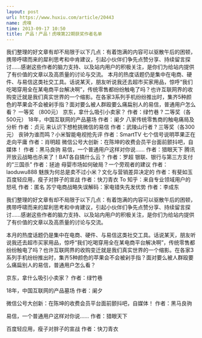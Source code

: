 ```yaml
---
layout: post
url: https://www.huxiu.com/article/20443
name: 虎嗅
time: 2013-09-17 10:50
title: 产品！产品！虎嗅第22期获奖作者名单
---
```

我们整理的好文章有却不局限于以下几点：有着饱满的内容可以驱散午后的困顿，携带呼啸而来的犀利思考和中肯建议，引起小伙伴们争先点赞分享、持续留言探讨……感谢这些作者的脑力支持、以及站内用户的积极关注，是你们为给站内提供了有价值的文章以及高质量的讨论与交流。 本月的热度话题仍是集中在电商、硬件、与易信这类社交工具。话说某天，朋友听说我还去超市买家用品，惊呼“我们吃喝穿用全在某电商平台解决啊”，传统零售都纷纷触电了吗？也许互联网界的收购变迁就是我们真实世界的一个缩影。在各家3系列手机纷纷推出时，集齐5种颜色的苹果会不会被剁手指？面对要么被人群殴要么痛扁别人的易信，普通用户怎么看？ 一等奖 （800元） 京东，拿什么吸引小卖家？ 作者：绿竹巷 ? 二等奖（各500元） 18年，中国互联网的产品墓场 作者：阑夕 八家传统零售商的触电痛局及分析 作者：贞元 来认识下想枪挑微信的易信 作者：武陵山行者 ? 三等奖（各300元） 丧钟为谁而鸣？小米智能电视抢先评 作者：SmartTV 七个信号说明苹果正在走向平庸 作者：肖明超 微信公号大创新：在陈坤的收费会员平台面前颤抖吧，自媒体！ 作者：黑马良驹 易信，一个普通用户这样对你说…… 作者：猎眼天下 腾讯开放云战略也杀来了！BAT各自搞什么云？ 作者：罗超 银联、银行与第三方支付的“三国杀” 作者：拯迪 母婴市场如何破局？一个旁观者的建议 作者：laoduwu888 魅族为何总是卖不过小米？文化与营销差异决定的 作者：有斐如玉 百度轻应用，瘦子对胖子的宣战 作者：快刀青衣 To 知乎：来自专业领域用户的怒吼 作者：匿名 苏宁电商战略失误解码：家电错失先发优势 作者：李成东

我们整理的好文章有却不局限于以下几点：有着饱满的内容可以驱散午后的困顿，携带呼啸而来的犀利思考和中肯建议，引起小伙伴们争先点赞分享、持续留言探讨……感谢这些作者的脑力支持、以及站内用户的积极关注，是你们为给站内提供了有价值的文章以及高质量的讨论与交流。

本月的热度话题仍是集中在电商、硬件、与易信这类社交工具。话说某天，朋友听说我还去超市买家用品，惊呼“我们吃喝穿用全在某电商平台解决啊”，传统零售都纷纷触电了吗？也许互联网界的收购变迁就是我们真实世界的一个缩影。在各家3系列手机纷纷推出时，集齐5种颜色的苹果会不会被剁手指？面对要么被人群殴要么痛扁别人的易信，普通用户怎么看？

京东，拿什么吸引小卖家？ 作者：绿竹巷

18年，中国互联网的产品墓场 作者：阑夕

微信公号大创新：在陈坤的收费会员平台面前颤抖吧，自媒体！ 作者：黑马良驹

易信，一个普通用户这样对你说…… 作者：猎眼天下

百度轻应用，瘦子对胖子的宣战 作者：快刀青衣


